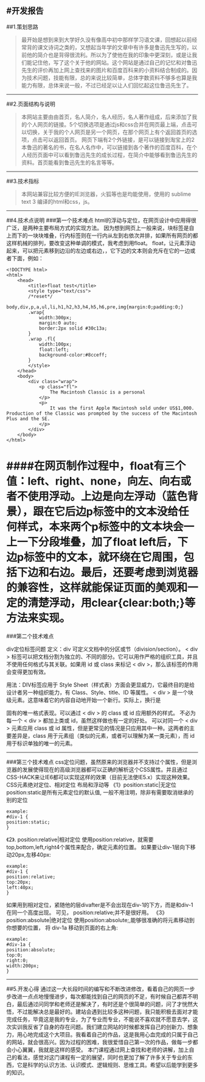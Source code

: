 ﻿#开发报告
---
##1.策划思路

> 最开始是想到来到大学好久没有像高中初中那样学习语文课，回想起以前经常背的课文诗词之类的，又想起当年学的文章中有许多是鲁迅先生写的，以前他的简介也是背得很流利。所以为了使他在我的印象中更深刻，或是让我们能记住他，写了这个关于他的网站。这个网站是通过自己的记忆和对鲁迅先生的评价再加上网上查找来的图片和百度百科来的小资料结合制成的。因为技术问题，技能有限，总的来说比较简单，总体字数资料不够多也算是我能力有限，总体来说一般，不过已经足以让人们回忆起这位鲁迅先生了。


---
##2.页面结构与说明

> 本网站主要由由首页，名人简介，名人经历，名人著作组成，后来添加了我的个人网页的链接。5个切换选项是通过js和css合并在网页最上端，点击可以切换，关于我的个人网页是另一个网页，在那个网页上有个返回首页的选项，点击可以返回首页。
  网页下端有2个外链接，是可以链接到淘宝上的2本鲁迅的著名的书，在名人名作中，可以链接到各个著作的百度百科，在个人经历页面中可以看到鲁迅先生的成长过程，在简介中能够看到鲁迅先生的资料。首页能看到鲁迅先生的名言等等。
  
---
##3.技术指标

> 本网站兼容比较方便的IE浏览器，火狐等也是均能使用，使用的 sublime text 3 编译的html和css，js。

---
##4.技术点说明
###第一个技术难点
html的浮动与定位，在网页设计中应用得很广泛，是两种主要布局方式的实现方法。
因为想到网页上一般来说，块标签是自上而下的一块块堆叠，行内标签则在一行内从左到右依次并排，如果所有网页的都这样机械的排列，要改变这种单调的模式，我考虑到用float。
float，让元素浮动起来，可以把元素移到边沿的左边或右边，，它下边的文本则会充斥在它的一边或者下面，例如：

```
<!DOCTYPE html>
<html>
    <head>
        <title>float test</title>
        <style type="text/css">
        /*reset*/
        body,div,p,a,ul,li,h1,h2,h3,h4,h5,h6,pre,img{margin:0;padding:0;}
        .wrap{
            width:300px;
            margin:0 auto;
            border:2px solid #30c13a;
        }
        .wrap .fl{
            width:100px;
            float:left;
            background-color:#8cceff;
        }
        </style>
    </head>
    <body>
        <div class="wrap">
            <p class="fl">
                The Macintosh Classic is a personal
            </p>
            <p>
                It was the first Apple Macintosh sold under US$1,000. Production of the Classic was prompted by the success of the Macintosh Plus and the SE.
            </p>
        </div>
    </body>
</html>
```
####在网页制作过程中，float有三个值：left、right、none，向左、向右或者不使用浮动。上边是向左浮动（蓝色背景），跟在它后边p标签中的文本没给任何样式，本来两个p标签中的文本块会一上一下分段堆叠，加了float left后，下边p标签中的文本，就环绕在它周围，包括下边和右边。最后，还要考虑到浏览器的兼容性，这样就能保证页面的美观和一定的清楚浮动，用clear{clear:both;}等方法来实现。
============================

###第二个技术难点

div定位标签问题
定义：div 可定义文档中的分区或节（division/section）。
 < div > 标签可以把文档分割为独立的、不同的部分。它可以用作严格的组织工具，并且不使用任何格式与其关联。如果用 id 或 class 来标记 < div >，那么该标签的作用会变得更加有效。

用法：DIV标签应用于 Style Sheet（样式表）方面会更显威力，它最终目的是给设计者另一种组织能力，有 Class、Style、title、ID 等属性。
< div > 是一个块级元素。这意味着它的内容自动地开始一个新行。实际上，换行是 <div> 固有的唯一格式表现。可以通过 < div > 的 class 或 id 应用额外的样式。
不必为每一个 < div > 都加上类或 id，虽然这样做也有一定的好处。
可以对同一个 < div > 元素应用 class 或 id 属性，但是更常见的情况是只应用其中一种。这两者的主要差异是，class 用于元素组（类似的元素，或者可以理解为某一类元素），而 id 用于标识单独的唯一的元素。

--------------------------------------------------

###第三个技术难点
css定位问题，虽然原来的浏览器并不支持过个属性，但是浏览器的发展使得现在的高级浏览器都可以正确的解析这个CSS属性。并且通过CSS-HACK来让IE6都可以实现这样的效果（目前无法使IE5.x）实现这种效果。
CSS元素绝对定位、相对定位 布局和浮动等
《1》position:static|无定位
position:static是所有元素定位的默认值, 一般不用注明，除非有需要取消继承的别的定位
```
example:
#div-1 {
position:static;
}
```

《2》. position:relative|相对定位
使用position:relative，就需要top,bottom,left,right4个属性来配合，确定元素的位置。
如果要让div-1层向下移动20px,左移40px:
```
example:
#div-1 {
position:relative;
top:20px;
left:40px;
}
```
如果用到相对定位，紧随他的层divafter是不会出现在div-1的下方，而是和div-1在同一个高度出现。
可见， position:relative;并不是很好用。
《3》 position:absolute|绝对定位
使用position:absolute;,能够很准确的将元素移动到你想要的位置，
将 div-1a 移动到页面的右上角:
```
example:
#div-1a {
position:absolute;
top:0;
right:0;
width:200px;
}
```

---
##5.开发心得
通过这一大长段时间的编写和不断改进修改，看着自己的网页一步步改进一点点地慢慢进步，每次都能找到自己的网页的不足，有时候自己都弄不明白，最后通过问同学和老师还是解决了，有时还是个很简单的问题，问了才恍然大悟，不过能解决总是最好的。建站会遇到比较多这种问题，我只能积极去面对才能完成任务，毕竟这是我的专业，为了专业而专业，不能说不喜欢就不愿意去学，这次实训我反省了自身的存在问题。我们建立网站的时候都发挥自己的创新力、想象力，用心地完成这个大项目。我看着自己的作品，这是我用心血完成的只属于自己的网站，就会很高兴。因为过程的困难，我很爱惜自己第一次的作品，做每一步都会小心翼翼，我就是这样的感受。
本门课程通过网上查找和老师的讲解，加上自己的看法，感觉对这门课程有一定的展望，同时也更加了解了许多关于专业的东西，它是科学的认识方法、认识模式、逻辑规则、思维工具。希望以后能学到更多的知识。



